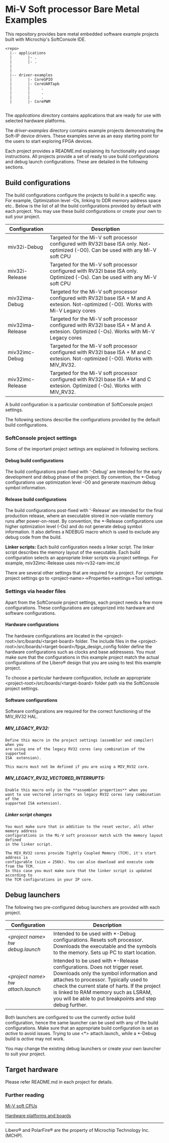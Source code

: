 # Mi-V Soft processor Bare Metal Examples
This repository provides bare metal embedded software example projects built with Microchip's SoftConsole IDE.

```
<repo>
  |-- applications
  |       |- .
  |       |- .
  |
  |
  |-- driver-examples
  |       |- CoreGPIO
  |       |- CoreUARTapb
  |       |     .
  |       |     .
  |       |     .
  |       |- CorePWM


```

The *applications* directory contains applications that are ready for use with selected hardware platforms.

The *driver-examples* directory contains example projects demonstrating the Soft-IP device drivers. These examples serve as an easy starting point for the users to start exploring FPGA devices.

Each project provides a README.md explaining its functionality and usage instructions.
All projects provide a set of ready to use build configurations and debug launch configurations. These are detailed in the following sections.

## Build configurations
The build configurations configure the projects to build in a specific way. For example, Optimization level -Os, linking to DDR memory address space etc..
Below is the list of all the build configurations provided by default with each project. You may use these build configurations or create your own to suit your project.

|Configuration             | Description                                                                                                  |
|------------------------- | ----------------------------------------------------------------------------------------------------------   |
|miv32i-Debug              | Targeted for the Mi-V soft processor configured with RV32I base ISA only. Not-optimized (-O0). Can be used with any Mi-V soft CPU |
|miv32i-Release            | Targeted for the Mi-V soft processor configured with RV32I base ISA only. Optimized (-Os). Can be used with any Mi-V soft CPU |
|miv32ima-Debug            | Targeted for the Mi-V soft processor configured with RV32I base ISA + M and A extesion. Not-optimized (-O0). Works with Mi-V Legacy cores |
|miv32ima-Release          | Targeted for the Mi-V soft processor configured with RV32I base ISA + M and A extesion. Optimized (-Os). Works with Mi-V Legacy cores |
|miv32imc-Debug            | Targeted for the Mi-V soft processor configured with RV32I base ISA + M and C extesion. Not-optimized (-O0). Works with MIV_RV32. |
|miv32imc-Release          | Targeted for the Mi-V soft processor configured with RV32I base ISA + M and C extesion. Optimized (-Os). Works with MIV_RV32.|

A build configuration is a particular combination of SoftConsole project settings.

The following sections describe the configurations provided by the default build configurations.

### SoftConsole project settings
Some of the important project settings are explained in following sections.

#### Debug build configurations
The build configurations post-fixed with '-Debug' are intended for the early development and debug phase of the project. By convention, the *-Debug configurations use optimization level -O0 and generate maximum debug symbol information.

#### Release build configurations
The build configurations post-fixed with '-Release' are intended for the final production release, where an executable stored in non-volatile memory runs after power-on-reset. By convention, the *-Release configurations use higher optimization level (-Os) and do not generate debug symbol information. It also defines a NDEBUG macro which is used to exclude any debug code from the build.

**Linker scripts:** Each build configuration needs a linker script. The linker script describes the memory layout of the executable. Each build configuration selects an appropriate linker scripts via project settings. For example, miv32imc-Release uses miv-rv32-ram-imc.ld

There are several other settings that are required for a project. For complete project settings go to \<project-name>->Properties->settings->Tool settings.

### Settings via header files
Apart from the SoftConsole project settings, each project needs a few more configurations. These configurations are categorized into hardware and software configurations.

#### Hardware configurations
The hardware configurations are located in the \<project-root>/src/boards/\<target-board> folder. The include files in the \<project-root>/src/boards/\<target-board>/fpga_design_config folder define the hardware configurations such as clocks and base addressess. You must make sure that the configurations in this example project match the actual configurations of the Libero&reg; design that you are using to test this example project.

To choose a particular hardware configuration, include an appropriate \<project-root>/src/boards/\<target-board> folder path via the SoftConsole project settings.

#### Software configurations
Software configurations are required for the correct functioning of the MIV_RV32 HAL.

##### MIV_LEGACY_RV32:

    Define this macro in the project settings (assembler and compiler) when you
    are using one of the legacy RV32 cores (any combination of the supported 
    ISA  extension).

    This macro must not be defined if you are using a MIV_RV32 core.

##### MIV_LEGACY_RV32_VECTORED_INTERRUPTS:

    Enable this macro only in the **assembler properties** when you
    want to use vectored interrupts on legacy RV32 cores (any combination of the
    supported ISA extension).

##### Linker script changes
    You must make sure that in addition to the reset vector, all other memory address
    configurations in the Mi-V soft processor match with the memory layout defined
    in the linker script.

    The MIV_RV32 cores provide Tightly Coupled Memory (TCM), it's start address is
    configurable (size = 256k). You can also download and execute code from the TCM.
    In this case you must make sure that the linker script is updated according to
    the TCM configurations in your IP core.
## Debug launchers
The following two pre-configured debug launchers are provided with each project.

|Configuration              | Description                                                                                                |
|---------------------------|------------------------------------------------------------------------------------------------------------|
|_\<project name> hw debug.launch_ | Intended to be used with *-Debug configurations. Resets soft processor.<br> Downloads the executable and the symbols to the memory. Sets up PC to start location. |
|_\<project name> hw attach.launch_ | Intended to be used with *-Release configurations. Does not trigger reset. <br> Downloads only the symbol information and attaches to processor. Typically used to check the current state of harts. If the project is linked to RAM memory such as LSRAM, you will be able to put breakpoints and step debug further.                   |

Both launchers are configured to use the currently _active_ build configuration, hence the same launcher can be used with any of the build configurations. Make sure that an appropriate build configuration is set as _active_ to avoid issues. Trying to use <*> attach.launch_ while a *-Debug build is _active_ may not work.

You may change the existing debug launchers or create your own launcher to suit your project.

## Target hardware
Please refer README.md in each project for details.

### Further reading
[Mi-V soft CPUs](https://mi-v-ecosystem.github.io/docs/mi-v-soft-cpu/#mi-v-soft-cpus)

[Hardware platforms and boards](https://mi-v-ecosystem.github.io/docs/mi-v-soft-cpu/#hardware-platforms-and-boards)
___
Libero&reg; and PolarFire&reg; are the property of Microchip Technology Inc. (MCHP).
